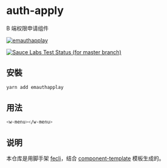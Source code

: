 # auth-apply
B 端权限申请组件

[![emauthapplay](https://img.shields.io/npm/v/emauthapplay.svg?style=flat-square)](https://www.npmjs.org/package/emauthapplay)


[![Sauce Labs Test Status (for master branch)](https://badges.herokuapp.com/browsers?googlechrome=7&firefox=7&microsoftedge=10&iexplore=9&safari=10.10)](https://saucelabs.com/u/_wmhilton)

## 安裝

``` bash
yarn add emauthapplay
```

## 用法

``` bash
<w-menu></w-menu>
```

## 说明

本仓库是用脚手架 [fecli](https://github.com/fe6/fecli)，结合 [component-template](https://github.com/fe6/component-template) 模板生成的。
